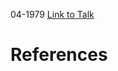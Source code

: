 

04-1979
[Link to Talk](https://www.churchofjesuschrist.org/study/general-conference/1979/04/sunday-morning-session?lang=eng)



# References
